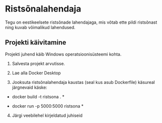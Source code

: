 # Ristsõnalahendaja

Tegu on eestikeelsete ristsõnade lahendajaga, mis võtab ette pildi ristsõnast ning kuvab võimalikud lahendused.

## Projekti käivitamine

Projekti juhend käib Windows operatsioonisüsteemi kohta.

1) Salvesta projekt arvutisse.

2) Lae alla Docker Desktop

3) Jooksuta ristsõnalahendaja kaustas (seal kus asub Dockerfile) käsureal järgnevaid käske:
 
 * docker build -t ristsona . *

 * docker run -p 5000:5000 ristsona *

4) Järgi veebilehel kirjeldatud juhiseid